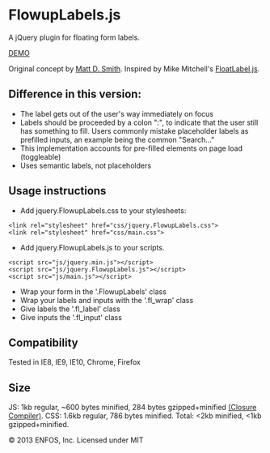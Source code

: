 FlowupLabels.js
===============

A jQuery plugin for floating form labels.  

[DEMO](http://enfos.com/demos/FlowupLabels.js/)

Original concept by [Matt D. Smith](http://dribbble.com/shots/1254439--GIF-Mobile-Form-Interaction). Inspired by Mike Mitchell's [FloatLabel.js](https://github.com/m10l/FloatLabel.js).


Difference in this version: 
----

* The label gets out of the user's way immediately on focus
* Labels should be proceeded by a colon ":", to indicate that the user still has something to fill. Users commonly mistake placeholder labels as prefilled inputs, an example being the common "Search..."
* This implementation accounts for pre-filled elements on page load (toggleable)
* Uses semantic labels, not placeholders


Usage instructions
-----

* Add jquery.FlowupLabels.css to your stylesheets:

```
<link rel="stylesheet" href="css/jquery.FlowupLabels.css">
<link rel="stylesheet" href="css/main.css">
```


* Add jquery.FlowupLabels.js to your scripts.

```
<script src="js/jquery.min.js"></script>
<script src="js/jquery.FlowupLabels.js"></script>
<script src="js/main.js"></script>
```



* Wrap your form in the '.FlowupLabels' class
* Wrap your labels and inputs with the '.fl_wrap' class
* Give labels the '.fl_label' class
* Give inputs the '.fl_input' class



Compatibility
-----
Tested in IE8, IE9, IE10, Chrome, Firefox

Size
-----
JS:  1kb regular, ~600 bytes minified, 284 bytes gzipped+minified [(Closure Compiler)](http://closure-compiler.appspot.com/home).
CSS: 1.6kb regular, 786 bytes minified.
Total: <2kb minified, <1kb gzipped+minified.



&copy; 2013 ENFOS, Inc.
Licensed under MIT